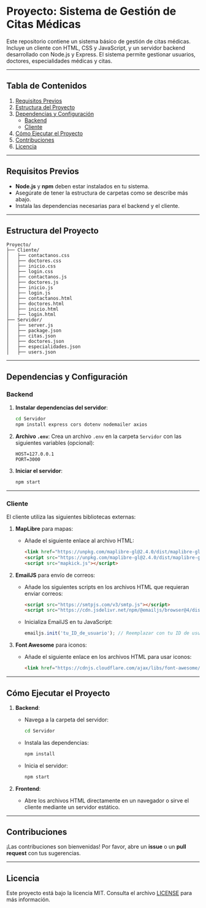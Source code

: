 # Proyecto: Sistema de Gestión de Citas Médicas

Este repositorio contiene un sistema básico de gestión de citas médicas. Incluye un cliente con HTML, CSS y JavaScript, y un servidor backend desarrollado con Node.js y Express. El sistema permite gestionar usuarios, doctores, especialidades médicas y citas.

---

## Tabla de Contenidos

1. [Requisitos Previos](#requisitos-previos)
2. [Estructura del Proyecto](#estructura-del-proyecto)
3. [Dependencias y Configuración](#dependencias-y-configuración)
   - [Backend](#backend)
   - [Cliente](#cliente)
4. [Cómo Ejecutar el Proyecto](#cómo-ejecutar-el-proyecto)
5. [Contribuciones](#contribuciones)
6. [Licencia](#licencia)

---

## Requisitos Previos

- **Node.js** y **npm** deben estar instalados en tu sistema.
- Asegúrate de tener la estructura de carpetas como se describe más abajo.
- Instala las dependencias necesarias para el backend y el cliente.

---

## Estructura del Proyecto

```
Proyecto/
├── Cliente/
│   ├── contactanos.css
│   ├── doctores.css
│   ├── inicio.css
│   ├── login.css
│   ├── contactanos.js
│   ├── doctores.js
│   ├── inicio.js
│   ├── login.js
│   ├── contactanos.html
│   ├── doctores.html
│   ├── inicio.html
│   ├── login.html
├── Servidor/
│   ├── server.js
│   ├── package.json
│   ├── citas.json
│   ├── doctores.json
│   ├── especialidades.json
│   ├── users.json
```

---

## Dependencias y Configuración

### Backend

1. **Instalar dependencias del servidor**:
   ```bash
   cd Servidor
   npm install express cors dotenv nodemailer axios
   ```

2. **Archivo `.env`**:
   Crea un archivo `.env` en la carpeta `Servidor` con las siguientes variables (opcional):
   ```
   HOST=127.0.0.1
   PORT=3000
   ```

3. **Iniciar el servidor**:
   ```bash
   npm start
   ```

---

### Cliente

El cliente utiliza las siguientes bibliotecas externas:

1. **MapLibre** para mapas:
   - Añade el siguiente enlace al archivo HTML:
     ```html
     <link href="https://unpkg.com/maplibre-gl@2.4.0/dist/maplibre-gl.css" rel="stylesheet">
     <script src="https://unpkg.com/maplibre-gl@2.4.0/dist/maplibre-gl.js"></script>
     <script src="mapkick.js"></script>
     ```

2. **EmailJS** para envío de correos:
   - Añade los siguientes scripts en los archivos HTML que requieran enviar correos:
     ```html
     <script src="https://smtpjs.com/v3/smtp.js"></script>
     <script src="https://cdn.jsdelivr.net/npm/@emailjs/browser@4/dist/email.min.js"></script>
     ```
   - Inicializa EmailJS en tu JavaScript:
     ```javascript
     emailjs.init('tu_ID_de_usuario'); // Reemplazar con tu ID de usuario
     ```

3. **Font Awesome** para iconos:
   - Añade el siguiente enlace en los archivos HTML para usar iconos:
     ```html
     <link href="https://cdnjs.cloudflare.com/ajax/libs/font-awesome/6.0.0/css/all.min.css" rel="stylesheet">
     ```

---

## Cómo Ejecutar el Proyecto

1. **Backend**:
   - Navega a la carpeta del servidor:
     ```bash
     cd Servidor
     ```
   - Instala las dependencias:
     ```bash
     npm install
     ```
   - Inicia el servidor:
     ```bash
     npm start
     ```

2. **Frontend**:
   - Abre los archivos HTML directamente en un navegador o sirve el cliente mediante un servidor estático.

---

## Contribuciones

¡Las contribuciones son bienvenidas! Por favor, abre un **issue** o un **pull request** con tus sugerencias.

---

## Licencia

Este proyecto está bajo la licencia MIT. Consulta el archivo [LICENSE](LICENSE) para más información.
```